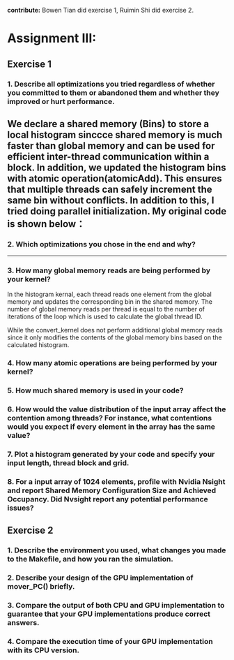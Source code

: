 **contribute:** Bowen Tian did exercise 1, Ruimin Shi did exercise 2.

# Assignment III:

## Exercise 1

### 1. Describe all optimizations you tried regardless of whether you committed to them or abandoned them and whether they improved or hurt performance. 

We declare a shared memory (Bins) to store a local histogram sinccce shared memory is much faster than global memory and can be used for efficient inter-thread communication within a block. In addition, we updated the histogram bins with atomic operation(atomicAdd). This ensures that multiple threads can safely increment the same bin without conflicts. 
In addition to this, I tried doing parallel initialization. My original code is shown below：
----------------------------------------------------

### 2. Which optimizations you chose in the end and why? 
------------------------------------------
### 3. How many global memory reads are being performed by your kernel? 
In the histogram kernal, each thread reads one element from the global memory and updates the corresponding bin in the shared memory. The number of global memory reads per thread is equal to the number of iterations of the loop which is used to calculate the global thread ID.

While the convert_kernel does not perform additional global memory reads since it only modifies the contents of the global memory bins based on the calculated histogram.
### 4. How many atomic operations are being performed by your kernel? 
### 5. How much shared memory is used in your code?
### 6. How would the value distribution of the input array affect the contention among threads? For instance, what contentions would you expect if every element in the array has the same value?
### 7. Plot a histogram generated by your code and specify your input length, thread block and grid.
### 8. For a input array of 1024 elements, profile with Nvidia Nsight and report Shared Memory Configuration Size and Achieved Occupancy. Did Nvsight report any potential performance issues?

## Exercise 2
### 1. Describe the environment you used, what changes you made to the Makefile, and how you ran the simulation.
### 2. Describe your design of the GPU implementation of mover_PC() briefly. 
### 3. Compare the output of both CPU and GPU implementation to guarantee that your GPU implementations produce correct answers.
### 4. Compare the execution time of your GPU implementation with its CPU version.


